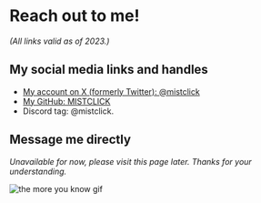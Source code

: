 # Reach out to me!

_(All links valid as of 2023.)_

## My social media links and handles

- [My account on X (formerly Twitter): <span class="text-blue-600">@mistclick</span>](https://x.com/mistclick)
- [My GitHub: <span class="text-blue-600">MISTCLICK</span>](https://github.com/MISTCLICK)
- Discord tag: <span class="text-blue-600">@mistclick.</span>

## Message me directly

_Unavailable for now, please visit this page later. Thanks for your understanding._

<!-- - For any business inquiries please send an e-mail to: [<span class="text-blue-600">business@mistclick.me</span>](mailto:business@mistclick.me) -->
<!-- - Send any other questions to: [<span class="text-blue-600">ari@mistclick.me</span>](mailto:ari@mistclick.me) -->

![the more you know gif](/cdn/the-more-you-know.gif)
